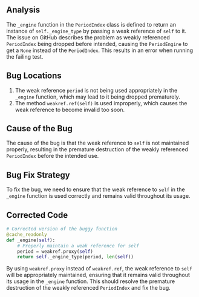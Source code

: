 ## Analysis
The `_engine` function in the `PeriodIndex` class is defined to return an instance of `self._engine_type` by passing a weak reference of `self` to it. The issue on GitHub describes the problem as weakly referenced `PeriodIndex` being dropped before intended, causing the `PeriodEngine` to get a `None` instead of the `PeriodIndex`. This results in an error when running the failing test.

## Bug Locations
1. The weak reference `period` is not being used appropriately in the `_engine` function, which may lead to it being dropped prematurely.
2. The method `weakref.ref(self)` is used improperly, which causes the weak reference to become invalid too soon.

## Cause of the Bug
The cause of the bug is that the weak reference to `self` is not maintained properly, resulting in the premature destruction of the weakly referenced `PeriodIndex` before the intended use.

## Bug Fix Strategy
To fix the bug, we need to ensure that the weak reference to `self` in the `_engine` function is used correctly and remains valid throughout its usage.

## Corrected Code
```python
# Corrected version of the buggy function
@cache_readonly
def _engine(self):
    # Properly maintain a weak reference for self
    period = weakref.proxy(self)
    return self._engine_type(period, len(self))
```

By using `weakref.proxy` instead of `weakref.ref`, the weak reference to `self` will be appropriately maintained, ensuring that it remains valid throughout its usage in the `_engine` function. This should resolve the premature destruction of the weakly referenced `PeriodIndex` and fix the bug.